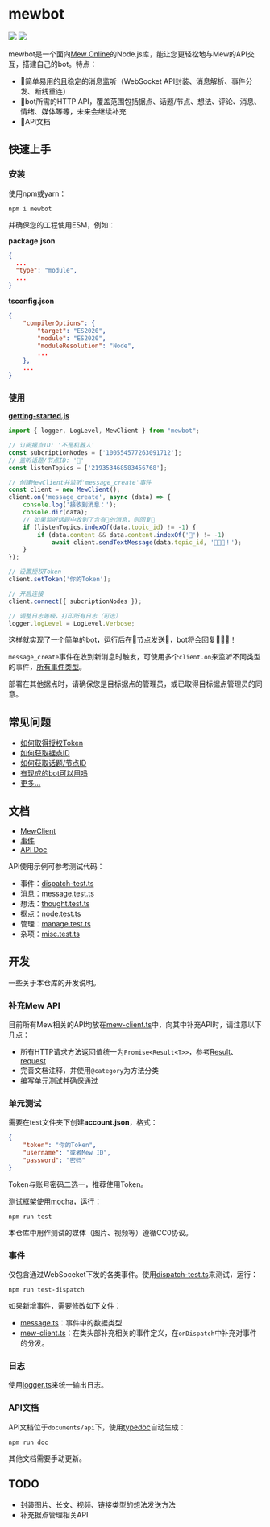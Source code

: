 # mewbot
[![](https://img.shields.io/badge/dynamic/json?color=%234279ea&label=Mew%20Online%20🤖&prefix=%E6%88%90%E5%91%98%20&query=%24.member_count&url=https%3A%2F%2Fapi.mew.fun%2Fapi%2Fv1%2Fnodes%2Fnot_a_robot&labelColor=30549f)](https://mew.fun/n/not_a_robot)
[![](https://img.shields.io/npm/v/mewbot.svg?maxAge=3600)](https://www.npmjs.com/package/mewbot)

mewbot是一个面向[Mew Online](https://mew.fun)的Node.js库，能让您更轻松地与Mew的API交互，搭建自己的bot。特点：

- 💬简单易用的且稳定的消息监听（WebSocket API封装、消息解析、事件分发、断线重连）
- 🔌bot所需的HTTP API，覆盖范围包括据点、话题/节点、想法、评论、消息、情绪、媒体等等，未来会继续补充
- 📜API文档

## 快速上手

### 安装
使用npm或yarn：

```sh-session
npm i mewbot
```

并确保您的工程使用ESM，例如：

**package.json**
```json
{
  ...
  "type": "module",
  ...
}
```

**tsconfig.json**
```json
{
    "compilerOptions": {
        "target": "ES2020",
        "module": "ES2020",
        "moduleResolution": "Node",
        ...
    },
    ...
}
```

### 使用

**[getting-started.js](https://github.com/PamisuMyon/mewbot-demo/blob/main/src/starter/-2-getting-started.js)**

```javascript
import { logger, LogLevel, MewClient } from "mewbot";

// 订阅据点ID: '不是机器人'
const subcriptionNodes = ['100554577263091712'];
// 监听话题/节点ID: '🍄'
const listenTopics = ['219353468583456768'];

// 创建MewClient并监听'message_create'事件
const client = new MewClient();
client.on('message_create', async (data) => {
    console.log('接收到消息：');
    console.dir(data);
    // 如果监听话题中收到了含有🍅的消息，则回复🥕
    if (listenTopics.indexOf(data.topic_id) != -1) {
        if (data.content && data.content.indexOf('🍅') != -1)
            await client.sendTextMessage(data.topic_id, '🥕🥕🥕！');
    }
});

// 设置授权Token
client.setToken('你的Token');

// 开启连接
client.connect({ subcriptionNodes });

// 调整日志等级，打印所有日志（可选）
logger.logLevel = LogLevel.Verbose;
```

这样就实现了一个简单的bot，运行后在🍄节点发送🍅，bot将会回复🥕🥕🥕！

`message_create`事件在收到新消息时触发，可使用多个`client.on`来监听不同类型的事件，[所有事件类型](/documents/Events.md)。

部署在其他据点时，请确保您是目标据点的管理员，或已取得目标据点管理员的同意。

## 常见问题
- [如何取得授权Token](./documents/FAQ.md#如何授权)
- [如何获取据点ID](./documents/FAQ.md#如何获取据点ID)
- [如何获取话题/节点ID](./documents/FAQ.md#如何获取话题节点ID)
- [有现成的bot可以用吗](./documents/FAQ.md#有现成的bot可以用吗)
- [更多...](./documents/FAQ.md)

## 文档
- [MewClient](/documents/Client.md)
- [事件](/documents/Events.md)
- [API Doc](/documents/api/README.md)

API使用示例可参考测试代码：

- 事件：[dispatch-test.ts](test/dispatch-test.ts)
- 消息：[message.test.ts](test/message.test.ts)
- 想法：[thought.test.ts](test/thought.test.ts)
- 据点：[node.test.ts](test/node.test.ts)
- 管理：[manage.test.ts](test/manage.test.ts)
- 杂项：[misc.test.ts](test/misc.test.ts)

## 开发
一些关于本仓库的开发说明。

### 补充Mew API
目前所有Mew相关的API均放在[mew-client.ts](src/mew/mew-client.ts)中，向其中补充API时，请注意以下几点：
- 所有HTTP请求方法返回值统一为`Promise<Result<T>>`，参考[Result](documents/api/interfaces/Result.md)、[request](documents/api/classes/MewClient.md#request)
- 完善文档注释，并使用`@category`为方法分类
- 编写单元测试并确保通过

### 单元测试
需要在test文件夹下创建**account.json**，格式：

```json
{
    "token": "你的Token",
    "username": "或者Mew ID",
    "password": "密码"
}
```
Token与账号密码二选一，推荐使用Token。

测试框架使用[mocha](https://mochajs.org/)，运行：

```sh-session
npm run test
```

本仓库中用作测试的媒体（图片、视频等）遵循CC0协议。

### 事件
仅包含通过WebSoceket下发的各类事件。使用[dispatch-test.ts](test/dispatch-test.ts)来测试，运行：

```sh-session
npm run test-dispatch
```

如果新增事件，需要修改如下文件：

- [message.ts](src/mew/model/message.ts)：事件中的数据类型
- [mew-client.ts](src/mew/mew-client.ts)：在类头部补充相关的事件定义，在`onDispatch`中补充对事件的分发。


### 日志
使用[logger.ts](src/commons/logger.ts)来统一输出日志。

### API文档

API文档位于`documents/api`下，使用[typedoc](http://typedoc.org/)自动生成：

```sh-session
npm run doc
```

其他文档需要手动更新。

## TODO
- 封装图片、长文、视频、链接类型的想法发送方法
- 补充据点管理相关API
